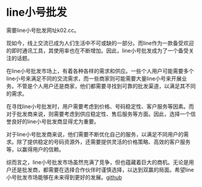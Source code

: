 # line小号批发

需要line小号批发网址k02.cc。

现如今，线上交流已成为人们生活中不可或缺的一部分。而line作为一款备受欢迎的即时通讯工具，其使用率也在不断增加。因此，line小号批发成为了一个备受关注的话题。

在line小号批发市场上，有着各种各样的需求和供应。一些个人用户可能需要多个line小号来满足不同的交流需求，而一些商家则可能需要大量line小号来开展业务。不管是个人用户还是商家，他们都需要寻找到可靠的批发渠道，以满足其不同的需求。

在寻找line小号批发时，用户需要考虑到价格、号码稳定性、客户服务等因素。而对于批发商来说，则需要考虑到供应稳定性、售后服务等方面。因此，选择一个信誉良好的line小号批发商显得尤为重要。

对于line小号批发商来说，他们需要不断优化自己的服务，以满足不同用户的需求。除了提供稳定的号码资源外，还需要提供灵活的价格策略、高效的客户服务等，以赢得用户的信赖。

综而言之，line小号批发市场虽然充满了竞争，但也蕴藏着巨大的商机。无论是用户还是批发商，都需要在选择合作伙伴时谨慎选择，以达到双赢的局面。希望line小号批发市场能够在未来得到更好的发展。[github](https://github.com)